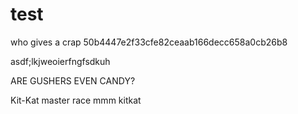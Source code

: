 # test
who gives a crap
50b4447e2f33cfe82ceaab166decc658a0cb26b8

asdf;lkjweoierfngfsdkuh

ARE GUSHERS EVEN CANDY?

Kit-Kat master race
mmm kitkat

